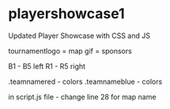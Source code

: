 # playershowcase1
Updated Player Showcase with CSS and JS

tournamentlogo = map
gif = sponsors

B1 - B5 left
R1 - R5 right

.teamnamered - colors
.teamnameblue - colors

in script.js file - change line 28 for map name
